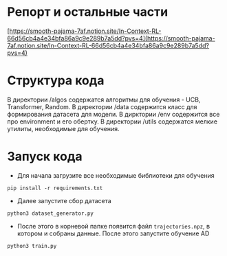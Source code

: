 # Репорт и остальные части

[https://smooth-pajama-7af.notion.site/In-Context-RL-66d56cb4a4e34bfa86a9c9e289b7a5dd?pvs=4](https://smooth-pajama-7af.notion.site/In-Context-RL-66d56cb4a4e34bfa86a9c9e289b7a5dd?pvs=4)

# Структура кода

В директории /algos содержатся алгоритмы для обучения - UCB, Transformer, Random.
В директории /data содержится класс для формирования датасета для модели.
В дирктории /env содержится все про environment и его обертку.
В директории /utils содержатся мелкие утилиты, необходимые для обучения.

# Запуск кода

* Для начала загрузите все необходимые библиотеки для обучения
```
pip install -r requirements.txt
```

* Далее запустите сбор датасета
```
python3 dataset_generator.py
```

* После этого в корневой папке появится файл `trajectories.npz`, в котором и собраны данные. После этого запустите обучение AD

```
python3 train.py
```
